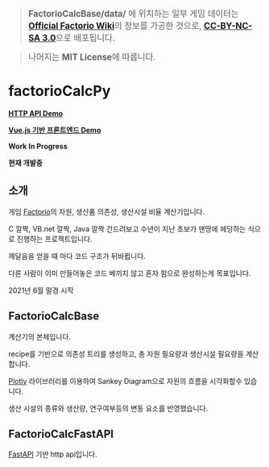 > <big>**FactorioCalcBase/data/** 에 위치하는 일부 게임 데이터는 <b>[Official Factorio Wiki](https://wiki.factorio.com/)</b>의 정보를 가공한 것으로, <b>[CC-BY-NC-SA 3.0](https://creativecommons.org/licenses/by-nc-sa/3.0/)</b>으로 배포됩니다.

> 나머지는 **MIT License**에 따릅니다.</big>


# factorioCalcPy

<b>[HTTP API Demo](https://a.privatelaw.net/docs)</b>

<b>[Vue.js 기반 프론트엔드 Demo](https://fc.privatelaw.net)</b>

**Work In Progress**

**현재 개발중**

## 소개

게임 [Factorio](https://www.factorio.com/)의 자원, 생산품 의존성, 생산시설 비율 계산기입니다. 

C 깔짝, VB.net 깔짝, Java 깔짝 건드려보고 수년이 지난 초보가 맨땅에 헤딩하는 식으로 진행하는 프로젝트입니다.

깨달음을 얻을 때 마다 코드 구조가 뒤바뀝니다.

다른 사람이 이미 만들어놓은 코드 베끼지 않고 혼자 힘으로 완성하는게 목표입니다.

2021년 6월 말경 시작

## FactorioCalcBase
계산기의 본체입니다.

recipe를 기반으로 의존성 트리를 생성하고, 총 자원 필요량과 생산시설 필요량을 계산합니다.

[Plotly](https://github.com/plotly/plotly.py) 라이브러리를 이용하여 Sankey Diagram으로 자원의 흐름을 시각화할수 있습니다.

생산 시설의 종류와 생산량, 연구여부등의 변동 요소를 반영했습니다.

## FactorioCalcFastAPI
[FastAPI](https://fastapi.tiangolo.com/) 기반 http api입니다. 
